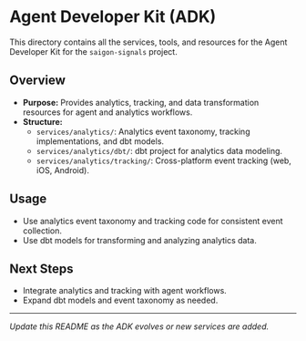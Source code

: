 # Agent Developer Kit (ADK)

This directory contains all the services, tools, and resources for the Agent Developer Kit for the `saigon-signals` project.

## Overview

- **Purpose:** Provides analytics, tracking, and data transformation resources for agent and analytics workflows.
- **Structure:**
  - `services/analytics/`: Analytics event taxonomy, tracking implementations, and dbt models.
  - `services/analytics/dbt/`: dbt project for analytics data modeling.
  - `services/analytics/tracking/`: Cross-platform event tracking (web, iOS, Android).

## Usage

- Use analytics event taxonomy and tracking code for consistent event collection.
- Use dbt models for transforming and analyzing analytics data.

## Next Steps

- Integrate analytics and tracking with agent workflows.
- Expand dbt models and event taxonomy as needed.

---
*Update this README as the ADK evolves or new services are added.*
